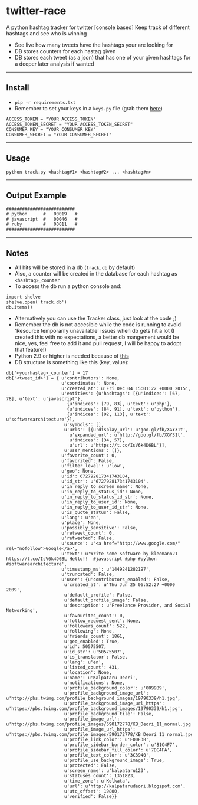 # twitter-race
A python hashtag tracker for twitter [console based]
Keep track of different hashtags and see who is winning

* See live how many tweets have the hashtags your are looking for
* DB stores counters for each hastag given
* DB stores each tweet (as a json) that has one of your given hashtags for a deeper later analysis if wanted

------------

## Install

* `pip -r requirements.txt`
* Remember to set your keys in a `keys.py` file (grab them [here](https://apps.twitter.com/))
```
ACCESS_TOKEN = "YOUR ACCESS_TOKEN"
ACCESS_TOKEN_SECRET = "YOUR ACCESS_TOKEN_SECRET"
CONSUMER_KEY = "YOUR CONSUMER_KEY"
CONSUMER_SECRET = "YOUR CONSUMER_SECRET"
```

------------

## Usage
`python track.py <hashtag#1> <hashtag#2> ... <hashtag#n>`

------------

## Output Example
```
##########################
# python      #   00019   #
# javascript  #   00046   #
# ruby        #   00011   #
##########################
```

------------

## Notes
* All hits will be stored in a db (`track.db` by default)
* Also, a counter will be created in the database for each hashtag as `<hashtag>_counter`
* To access the db run a python console and:
```
import shelve
shelve.open('track.db')
db.items()
```
* Alternatively you can use the Tracker class, just look at the code ;)
* Remember the db is not accesible while the code is running to avoid 'Resource temporarily unavailable' issues when db gets hit a lot (I created this with no expectations, a better db mangement would be nice, yes, feel free to add it and pull request, I will be happy to adopt that feature!)
* Python 2.9 or higher is needed because of [this](https://urllib3.readthedocs.org/en/latest/security.html#insecureplatformwarning)
* DB structure is something like this (key, value):
```
db['<yourhastag>_counter'] = 17
db['<tweet_id>'] = { u'contributors': None,
                     u'coordinates': None,
                     u'created_at': u'Fri Dec 04 15:01:22 +0000 2015',
                     u'entities': {u'hashtags': [{u'indices': [67, 78], u'text': u'javascript'},
                       {u'indices': [79, 83], u'text': u'php'},
                       {u'indices': [84, 91], u'text': u'python'},
                       {u'indices': [92, 113], u'text': u'softwarearchitecture'}],
                      u'symbols': [],
                      u'urls': [{u'display_url': u'goo.gl/fb/XGY31t',
                        u'expanded_url': u'http://goo.gl/fb/XGY31t',
                        u'indices': [34, 57],
                        u'url': u'https://t.co/IsV6k4D6BL'}],
                      u'user_mentions': []},
                     u'favorite_count': 0,
                     u'favorited': False,
                     u'filter_level': u'low',
                     u'geo': None,
                     u'id': 672792817341743104,
                     u'id_str': u'672792817341743104',
                     u'in_reply_to_screen_name': None,
                     u'in_reply_to_status_id': None,
                     u'in_reply_to_status_id_str': None,
                     u'in_reply_to_user_id': None,
                     u'in_reply_to_user_id_str': None,
                     u'is_quote_status': False,
                     u'lang': u'en',
                     u'place': None,
                     u'possibly_sensitive': False,
                     u'retweet_count': 0,
                     u'retweeted': False,
                     u'source': u'<a href="http://www.google.com/" rel="nofollow">Google</a>',
                     u'text': u'Write some Software by kleemann21 https://t.co/IsV6k4D6BL Hello!!  #javascript #php #python #softwarearchitecture',
                     u'timestamp_ms': u'1449241282197',
                     u'truncated': False,
                     u'user': {u'contributors_enabled': False,
                      u'created_at': u'Thu Jun 25 06:52:27 +0000 2009',
                      u'default_profile': False,
                      u'default_profile_image': False,
                      u'description': u'Freelance Provider, and Social Networking',
                      u'favourites_count': 0,
                      u'follow_request_sent': None,
                      u'followers_count': 522,
                      u'following': None,
                      u'friends_count': 1861,
                      u'geo_enabled': True,
                      u'id': 50575507,
                      u'id_str': u'50575507',
                      u'is_translator': False,
                      u'lang': u'en',
                      u'listed_count': 431,
                      u'location': None,
                      u'name': u'Kalpataru Deori',
                      u'notifications': None,
                      u'profile_background_color': u'0099B9',
                      u'profile_background_image_url': u'http://pbs.twimg.com/profile_background_images/19790339/h1.jpg',
                      u'profile_background_image_url_https': u'https://pbs.twimg.com/profile_background_images/19790339/h1.jpg',
                      u'profile_background_tile': False,
                      u'profile_image_url': u'http://pbs.twimg.com/profile_images/590172778/KB_Deori_11_normal.jpg',
                      u'profile_image_url_https': u'https://pbs.twimg.com/profile_images/590172778/KB_Deori_11_normal.jpg',
                      u'profile_link_color': u'F00E3B',
                      u'profile_sidebar_border_color': u'81C4F7',
                      u'profile_sidebar_fill_color': u'7DC4FA',
                      u'profile_text_color': u'3C3940',
                      u'profile_use_background_image': True,
                      u'protected': False,
                      u'screen_name': u'kalpataru123',
                      u'statuses_count': 1351823,
                      u'time_zone': u'Kolkata',
                      u'url': u'http://kalpatarudeori.blogspot.com',
                      u'utc_offset': 19800,
                      u'verified': False}}
```
